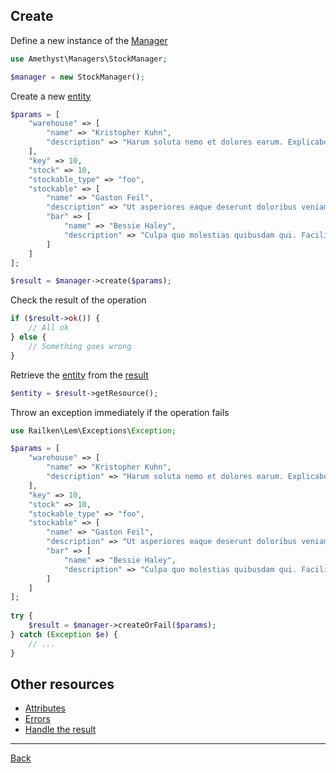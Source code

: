 ## Create

Define a new instance of the [Manager](manager.md)

```php
use Amethyst\Managers\StockManager;

$manager = new StockManager();
```

Create a new [entity](model.md)

```php
$params = [
    "warehouse" => [
        "name" => "Kristopher Kuhn",
        "description" => "Harum soluta nemo et dolores earum. Explicabo quisquam ut eos debitis. Possimus id et distinctio consequatur fugit deleniti. Aut autem nisi iure ut velit."
    ],
    "key" => 10,
    "stock" => 10,
    "stockable_type" => "foo",
    "stockable" => [
        "name" => "Gaston Feil",
        "description" => "Ut asperiores eaque deserunt doloribus veniam doloremque aut. Soluta nihil eos asperiores pariatur cum illo eos. Ea corporis a qui impedit nesciunt.",
        "bar" => [
            "name" => "Bessie Haley",
            "description" => "Culpa quo molestias quibusdam qui. Facilis et quidem tenetur harum. Est voluptatem quis ut eos non voluptas sit. Eos voluptatem cumque exercitationem ipsum et."
        ]
    ]
];

$result = $manager->create($params);
```

Check the result of the operation

```php
if ($result->ok()) {
    // All ok
} else {
    // Something goes wrong
}
```

Retrieve the [entity](model.md) from the [result](result.md)

```php
$entity = $result->getResource();
```

Throw an exception immediately if the operation fails

```php
use Railken\Lem\Exceptions\Exception;

$params = [
    "warehouse" => [
        "name" => "Kristopher Kuhn",
        "description" => "Harum soluta nemo et dolores earum. Explicabo quisquam ut eos debitis. Possimus id et distinctio consequatur fugit deleniti. Aut autem nisi iure ut velit."
    ],
    "key" => 10,
    "stock" => 10,
    "stockable_type" => "foo",
    "stockable" => [
        "name" => "Gaston Feil",
        "description" => "Ut asperiores eaque deserunt doloribus veniam doloremque aut. Soluta nihil eos asperiores pariatur cum illo eos. Ea corporis a qui impedit nesciunt.",
        "bar" => [
            "name" => "Bessie Haley",
            "description" => "Culpa quo molestias quibusdam qui. Facilis et quidem tenetur harum. Est voluptatem quis ut eos non voluptas sit. Eos voluptatem cumque exercitationem ipsum et."
        ]
    ]
];
   
try {
    $result = $manager->createOrFail($params);
} catch (Exception $e) {
    // ...
}
```

## Other resources
* [Attributes](attributes.md)
* [Errors](errors.md)
* [Handle the result](result.md)

---
[Back](index.md)